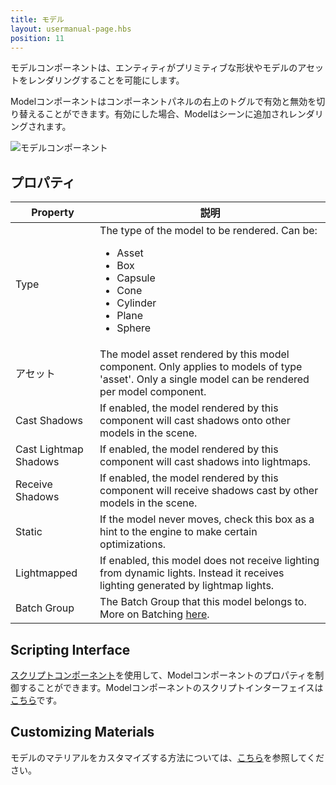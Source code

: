 ```yaml
---
title: モデル
layout: usermanual-page.hbs
position: 11
---
```


モデルコンポーネントは、エンティティがプリミティブな形状やモデルのアセットをレンダリングすることを可能にします。

Modelコンポーネントはコンポーネントパネルの右上のトグルで有効と無効を切り替えることができます。有効にした場合、Modelはシーンに追加されレンダリングされます。

![モデルコンポーネント][1]

## プロパティ

| Property              | 説明 |
|-----------------------|-------------|
| Type                  | The type of the model to be rendered. Can be: <ul><li>Asset</li><li>Box</li><li>Capsule</li><li>Cone</li><li>Cylinder</li><li>Plane</li><li>Sphere</li></ul> |
| アセット                 | The model asset rendered by this model component. Only applies to models of type 'asset'. Only a single model can be rendered per model component. |
| Cast Shadows          | If enabled, the model rendered by this component will cast shadows onto other models in the scene. |
| Cast Lightmap Shadows | If enabled, the model rendered by this component will cast shadows into lightmaps. |
| Receive Shadows       | If enabled, the model rendered by this component will receive shadows cast by other models in the scene. |
| Static                | If the model never moves, check this box as a hint to the engine to make certain optimizations. |
| Lightmapped           | If enabled, this model does not receive lighting from dynamic lights. Instead it receives lighting generated by lightmap lights. |
| Batch Group           | The Batch Group that this model belongs to. More on Batching [here][5]. |

## Scripting Interface

[スクリプトコンポーネント][2]を使用して、Modelコンポーネントのプロパティを制御することができます。Modelコンポーネントのスクリプトインターフェイスは[こちら][3]です。

## Customizing Materials

モデルのマテリアルをカスタマイズする方法については、[こちら][4]を参照してください。

[1]: /images/user-manual/scenes/components/component-model.png
[2]: /user-manual/packs/components/script
[3]: /api/pc.ModelComponent.html
[4]: /user-manual/assets/materials/#assigning-materials
[5]: /user-manual/optimization/batching
